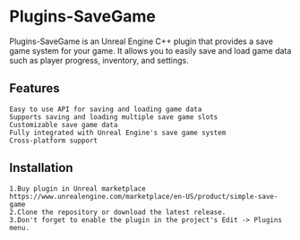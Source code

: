# Plugins-SaveGame

Plugins-SaveGame is an Unreal Engine C++ plugin that provides a save game system for your game. It allows you to easily save and load game data such as player progress, inventory, and settings.


## Features

    Easy to use API for saving and loading game data
    Supports saving and loading multiple save game slots
    Customizable save game data
    Fully integrated with Unreal Engine's save game system
    Cross-platform support

## Installation

    1.Buy plugin in Unreal marketplace https://www.unrealengine.com/marketplace/en-US/product/simple-save-game
    2.Clone the repository or download the latest release.
    3.Don't forget to enable the plugin in the project's Edit -> Plugins menu.
